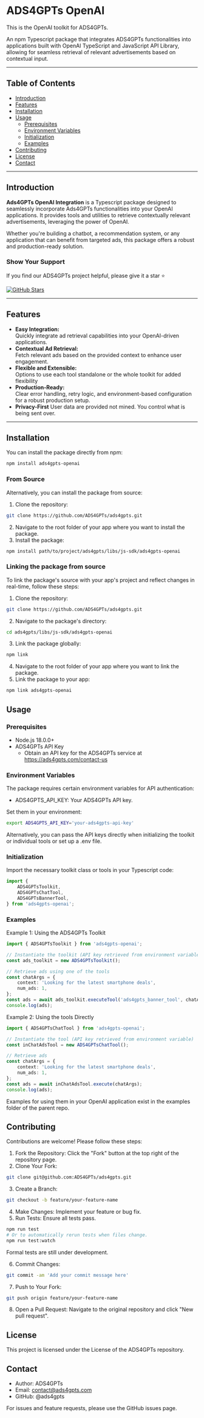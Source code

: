 # ADS4GPTs OpenAI

This is the OpenAI toolkit for ADS4GPTs.

An npm Typescript package that integrates ADS4GPTs functionalities into applications built with OpenAI TypeScript and JavaScript API Library, allowing for seamless retrieval of relevant advertisements based on contextual input.

---

## Table of Contents

-   [Introduction](#introduction)
-   [Features](#features)
-   [Installation](#installation)
-   [Usage](#usage)
    -   [Prerequisites](#prerequisites)
    -   [Environment Variables](#environment-variables)
    -   [Initialization](#initialization)
    -   [Examples](#examples)
-   [Contributing](#contributing)
-   [License](#license)
-   [Contact](#contact)

---

## Introduction

**Ads4GPTs OpenAI Integration** is a Typescript package designed to seamlessly incorporate Ads4GPTs functionalities into your OpenAI applications. It provides tools and utilities to retrieve contextually relevant advertisements, leveraging the power of OpenAI.

Whether you're building a chatbot, a recommendation system, or any application that can benefit from targeted ads, this package offers a robust and production-ready solution.

### Show Your Support

If you find our ADS4GPTs project helpful, please give it a star ⭐️

[![GitHub Stars](https://img.shields.io/github/stars/ADS4GPTs/ads4gpts?style=social)](https://github.com/ADS4GPTs/ads4gpts/stargazers)

---

## Features

-   **Easy Integration:**  
    Quickly integrate ad retrieval capabilities into your OpenAI-driven applications.
-   **Contextual Ad Retrieval:**  
    Fetch relevant ads based on the provided context to enhance user engagement.
-   **Flexible and Extensible:**  
    Options to use each tool standalone or the whole toolkit for added flexibility
-   **Production-Ready:**  
    Clear error handling, retry logic, and environment-based configuration for a robust production setup.
-   **Privacy-First**
    User data are provided not mined. You control what is being sent over.

---

## Installation

You can install the package directly from npm:

```bash
npm install ads4gpts-openai
```

### From Source

Alternatively, you can install the package from source:

1. Clone the repository:

```bash
git clone https://github.com/ADS4GPTs/ads4gpts.git
```

2. Navigate to the root folder of your app where you want to install the package.
3. Install the package:

```bash
npm install path/to/project/ads4gpts/libs/js-sdk/ads4gpts-openai
```

### Linking the package from source

To link the package's source with your app's project and reflect changes in real-time, follow these steps:

1. Clone the repository:

```bash
git clone https://github.com/ADS4GPTs/ads4gpts.git
```

2. Navigate to the package's directory:

```bash
cd ads4gpts/libs/js-sdk/ads4gpts-openai
```

3. Link the package globally:

```bash
npm link
```

4. Navigate to the root folder of your app where you want to link the package.
5. Link the package to your app:

```bash
npm link ads4gpts-openai
```

## Usage

### Prerequisites

-   Node.js 18.0.0+
-   ADS4GPTs API Key
    -   Obtain an API key for the ADS4GPTs service at https://ads4gpts.com/contact-us

### Environment Variables

The package requires certain environment variables for API authentication:

-   ADS4GPTS_API_KEY: Your ADS4GPTs API key.

Set them in your environment:

```bash
export ADS4GPTS_API_KEY='your-ads4gpts-api-key'
```

Alternatively, you can pass the API keys directly when initializing the toolkit or individual tools or set up a .env file.

### Initialization

Import the necessary toolkit class or tools in your Typescript code:

```typescript
import {
    ADS4GPTsToolkit,
    ADS4GPTsChatTool,
    ADS4GPTsBannerTool,
} from 'ads4gpts-openai';
```

### Examples

Example 1: Using the ADS4GPTs Toolkit

```typescript
import { ADS4GPTsToolkit } from 'ads4gpts-openai';

// Instantiate the toolkit (API key retrieved from environment variable)
const ads_toolkit = new ADS4GPTsToolkit();

// Retrieve ads using one of the tools
const chatArgs = {
    context: 'Looking for the latest smartphone deals',
    num_ads: 1,
};
const ads = await ads_toolkit.executeTool('ads4gpts_banner_tool', chatArgs);
console.log(ads);
```

Example 2: Using the tools Directly

```typescript
import { ADS4GPTsChatTool } from 'ads4gpts-openai';

// Instantiate the tool (API key retrieved from environment variable)
const inChatAdsTool = new ADS4GPTsChatTool();

// Retrieve ads
const chatArgs = {
    context: 'Looking for the latest smartphone deals',
    num_ads: 1,
};
const ads = await inChatAdsTool.execute(chatArgs);
console.log(ads);
```

Examples for using them in your OpenAI application exist in the examples folder of the parent repo.

## Contributing

Contributions are welcome! Please follow these steps:

1. Fork the Repository: Click the "Fork" button at the top right of the repository page.
2. Clone Your Fork:

```bash
git clone git@github.com:ADS4GPTs/ads4gpts.git
```

3. Create a Branch:

```bash
git checkout -b feature/your-feature-name
```

4. Make Changes: Implement your feature or bug fix.
5. Run Tests: Ensure all tests pass.

```bash
npm run test
# Or to automatically rerun tests when files change.
npm run test:watch
```

Formal tests are still under development.

6. Commit Changes:

```bash
git commit -am 'Add your commit message here'
```

7. Push to Your Fork:

```bash
git push origin feature/your-feature-name
```

8. Open a Pull Request: Navigate to the original repository and click "New pull request".

## License

This project is licensed under the License of the ADS4GPTs repository.

## Contact

-   Author: ADS4GPTs
-   Email: contact@ads4gpts.com
-   GitHub: @ads4gpts

For issues and feature requests, please use the GitHub issues page.
